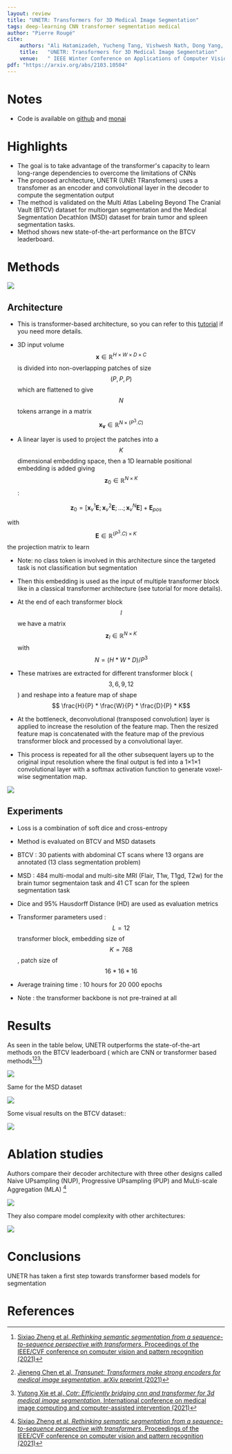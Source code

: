 ```yaml
---
layout: review
title: "UNETR: Transformers for 3D Medical Image Segmentation"
tags: deep-learning CNN transformer segmentation medical
author: "Pierre Rougé"
cite:
    authors: "Ali Hatamizadeh, Yucheng Tang, Vishwesh Nath, Dong Yang, Andriy Myronenko, Bennet Landman, Holger R. Roth, Daguang Xu"
    title:   "UNETR: Transformers for 3D Medical Image Segmentation"
    venue:   " IEEE Winter Conference on Applications of Computer Vision (WACV) 2022"
pdf: "https://arxiv.org/abs/2103.10504"
---
```


# Notes

* Code is available on [github](https://github.com/Project-MONAI/research-contributions/tree/main/UNETR/BTCV) and [monai](https://docs.monai.io/en/stable/networks.html#unetr)

# Highlights

* The goal is to take advantage of the transformer's capacity to learn long-range dependencies to overcome the limitations of CNNs 
* The proposed architecture, UNETR (UNEt TRansfomers) uses a transfomer as an encoder and convolutional layer in the decoder to compute the segmentation output
* The method is validated on the Multi Atlas Labeling Beyond The Cranial Vault (BTCV) dataset for multiorgan segmentation and the Medical Segmentation Decathlon (MSD) dataset for brain tumor and spleen segmentation tasks.
* Method shows new state-of-the-art performance on the BTCV leaderboard.

# Methods

![](/collections/images/unetr/overview_method.jpg)

## Architecture

* This is transformer-based architecture, so you can refer to this [tutorial](https://creatis-myriad.github.io./tutorials/2022-06-20-tutorial_transformer.html) if you need more details. 

* 3D input volume $$\mathbf{x} \in \mathbb{R}^{H \times W \times D \times C}$$ is divided into non-overlapping patches of size $$(P, P, P)$$ which are flattened to give $$N$$ tokens arrange in a matrix $$\mathbf{x_v} \in \mathbb{R}^{N \times (P^3.C)}$$

* A linear layer is used to project the patches into a $$K$$ dimensional embedding space, then a 1D learnable positional embedding is added giving $$\mathbf{z}_{0} \in \mathbb{R}^{N \times K}$$ :

 $$ \mathbf{z}_{0} = [\mathbf{x}_{v}^{1}\mathbf{E}; \mathbf{x}_{v}^{2}\mathbf{E};...;\mathbf{x}_{v}^{N}\mathbf{E}] + \mathbf{E}_{pos}$$

with 
	 $$\mathbf{E} \in \mathbb{R}^{(P^3.C) \times K}$$ the projection matrix to learn

* Note: no class token is involved in this architecture since the targeted task is not classification but segmentation

* Then this embedding is used as the input of multiple transformer block like in a classical transformer architecture (see tutorial for more details).


* At the end of each transformer block $$l$$ we have a matrix $$\mathbf{z}_l \in \mathbb{R}^{N \times K}$$ with $$N = (H * W * D)/P^3$$

* These matrixes are extracted for different transformer block ($${3, 6, 9, 12}$$) and reshape into a feature map of shape $$ \frac{H}{P} * \frac{W}{P} * \frac{D}{P} * K$$ 

* At the bottleneck, deconvolutional (transposed convolution) layer is applied to increase the resolution of the feature map. Then the resized feature map is concatenated with the feature map of the previous transformer block and processed by a convolutional layer.

* This process is repeated for all the other subsequent layers up to the original input resolution where the final output is fed into a 1×1×1 convolutional layer with a softmax activation function to generate voxel-wise segmentation map.

![](/collections/images/unetr/architecture.jpg)

## Experiments

* Loss is a combination of soft dice and cross-entropy 
* Method is evaluated on BTCV and MSD datasets
* BTCV : 30 patients with abdominal CT scans where 13 organs are annotated (13 class segmentation problem)
* MSD :  484 multi-modal and multi-site MRI (Flair, T1w, T1gd, T2w) for the brain tumor segmentaion task and 41 CT scan for the spleen segmentation task
* Dice and 95% Hausdorff Distance (HD) are used as evaluation metrics

* Transformer parameters used : $$L=12$$ transformer block, embedding size of $$K=768$$, patch size of $$ 16 * 16 * 16$$ 	
* Average training time : 10 hours for 20 000 epochs

* Note : the transformer backbone is not pre-trained at all

# Results

As seen in the table below, UNETR outperforms the state-of-the-art methods on the BTCV leaderboard ( which are CNN or transformer based methods[^1][^2][^3]) 

![](/collections/images/unetr/results_BTCV.jpg)

Same for the MSD dataset

![](/collections/images/unetr/results_MSD.jpg)

Some visual results on the BTCV dataset::

![](/collections/images/unetr/visual_results_BTCV.jpg)

# Ablation studies

Authors compare their decoder architecture with three other designs called Naive UPsampling (NUP), Progressive UPsampling (PUP) and MuLti-scale Aggregation (MLA) [^1]

![](/collections/images/unetr/ablation_decoder.jpg)

They also compare model complexity with other architectures:

![](/collections/images/unetr/parameters.jpg)

# Conclusions

UNETR has taken a first step towards transformer based models for segmentation

# References

[^1]: [Sixiao Zheng et al, *Rethinking semantic segmentation from a sequence-to-sequence perspective with transformers*, Proceedings of the IEEE/CVF conference on computer vision and pattern recognition (2021)](https://arxiv.org/abs/2012.15840)
[^2]: [Jieneng Chen et al, *Transunet: Transformers make strong encoders for medical image segmentation*, arXiv preprint (2021)](https://arxiv.org/abs/2102.04306)
[^3]: [Yutong Xie et al, *Cotr: Efficiently bridging cnn and transformer for 3d medical image segmentation*, International conference on medical image computing and computer-assisted intervention  (2021)](https://arxiv.org/abs/2103.03024)